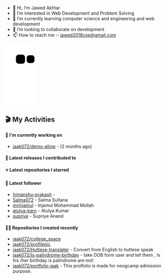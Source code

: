 - 👋 Hi, I’m Jawed Akhtar
- 👀 I’m interested in Web Development and Problem Solving
- 🌱 I’m currently learning computer science and engineering and web development
- 💞️ I’m looking to collaborate on development
- 📫 How to reach me  :- jawed2018cse@gmail.com

![snake svg](https://github.com/jaak072/jaak072/blob/dist/github-contribution-grid-snake.svg)


## 🎬 My Activities

#### 👷 I'm currently working on

- [jaak072/demo-allow](https://github.com/jaak072/demo-allow) -  (2 months ago)

#### 🚀 Latest releases I contributed to


#### ⭐ Latest repositories I starred


#### 👥 Latest follower

- [himanshu-prakash](https://github.com/himanshu-prakash) - 
- [Salma072](https://github.com/Salma072) - Salma Sultana
- [mrinjamul](https://github.com/mrinjamul) - Injamul Mohammad Mollah
- [atulya-karn](https://github.com/atulya-karn) - Atulya Kumar
- [supriye](https://github.com/supriye) - Supriye Anand

#### 👨‍💻 Repositories I created recently

- [jaak072/college_space](https://github.com/jaak072/college_space)
- [jaak072/profilepic](https://github.com/jaak072/profilepic)
- [jaak072/Huttese-translater](https://github.com/jaak072/Huttese-translater) - Convert from English to huttese speak
- [jaak072/Is-palindrome-birthday](https://github.com/jaak072/Is-palindrome-birthday) - take DOB form user and tell them , Is his /her birthday is palindrome are not!
- [jaak072/portfolio-jaak](https://github.com/jaak072/portfolio-jaak) - This protfolio is made for neogcamp admission purpose.




